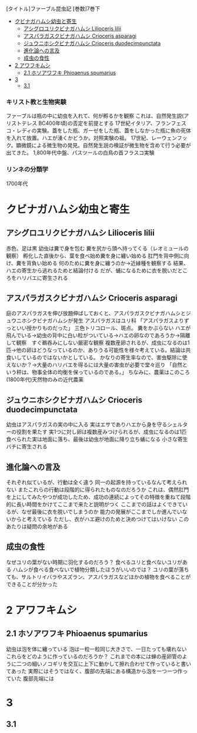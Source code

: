 [タイトル]ファーブル昆虫記
[巻数]7巻下

- [クビナガハムシ幼虫と寄生](#%e3%82%af%e3%83%93%e3%83%8a%e3%82%ac%e3%83%8f%e3%83%a0%e3%82%b7%e5%b9%bc%e8%99%ab%e3%81%a8%e5%af%84%e7%94%9f)
  - [アシグロユリクビナガハムシ Lilioceris lilii](#%e3%82%a2%e3%82%b7%e3%82%b0%e3%83%ad%e3%83%a6%e3%83%aa%e3%82%af%e3%83%93%e3%83%8a%e3%82%ac%e3%83%8f%e3%83%a0%e3%82%b7-lilioceris-lilii)
  - [アスパラガスクビナガハムシ Crioceris asparagi](#%e3%82%a2%e3%82%b9%e3%83%91%e3%83%a9%e3%82%ac%e3%82%b9%e3%82%af%e3%83%93%e3%83%8a%e3%82%ac%e3%83%8f%e3%83%a0%e3%82%b7-crioceris-asparagi)
  - [ジュウニホシクビナガハムシ Crioceris duodecimpunctata](#%e3%82%b8%e3%83%a5%e3%82%a6%e3%83%8b%e3%83%9b%e3%82%b7%e3%82%af%e3%83%93%e3%83%8a%e3%82%ac%e3%83%8f%e3%83%a0%e3%82%b7-crioceris-duodecimpunctata)
  - [進化論への言及](#%e9%80%b2%e5%8c%96%e8%ab%96%e3%81%b8%e3%81%ae%e8%a8%80%e5%8f%8a)
  - [成虫の食性](#%e6%88%90%e8%99%ab%e3%81%ae%e9%a3%9f%e6%80%a7)
- [2 アワフキムシ](#2-%e3%82%a2%e3%83%af%e3%83%95%e3%82%ad%e3%83%a0%e3%82%b7)
  - [2.1 ホソアワフキ Phioaenus spumarius](#21-%e3%83%9b%e3%82%bd%e3%82%a2%e3%83%af%e3%83%95%e3%82%ad-phioaenus-spumarius)
- [3](#3)
  - [3.1](#31)


### キリスト教と生物実験
ファーブルは瓶の中に幼虫を入れて、何が孵るかを観察
これは、自然発生説(アリストテレス BC400年頃)の否定を前提とする
17世紀イタリア、フランフェスコ・レディの実験。蓋をした瓶、ガーゼをした瓶、蓋をしなかった瓶に魚の死体を入れて放置。ハエが湧くかどうか。対照実験の祖。
17世紀、レーウェンフック。顕微鏡による微生物の発見。自然発生説の検証が微生物を含めて行う必要が出てきた。
1,800年代中盤、パスツールの白鳥の首フラスコ実験


### リンネの分類学
1700年代

# クビナガハムシ幼虫と寄生
## アシグロユリクビナガハムシ Lilioceris lilii
赤色、足は黒
幼虫は糞で身を包む
糞を尻から頭へ持ってくる（レオミュールの観察）
孵化した直後から、葉を食べ始め糞を身に纏い始める
肛門を背中側に向け、糞を背負い始める
何のために糞を身に纏うのか→近縁種を観察する
結果、ハエの寄生から逃れるためと結論付ける
だが、蛹になるために衣を脱いだところをハリバエに寄生される

## アスパラガスクビナガハムシ Crioceris asparagi
庭のアスパラガスを伸び放題伸ばしておくと、アスパラガスクビナガハムシとジュウニホシクビナガハムシが発生
アスパラガスはユリ科
「アスパラガスよりずっといい授かりものだった」
三色トリコロール、斑点。
糞をかぶらない
ハエが飛んでいる→幼虫の背中に白い粒がついている→ハエの卵なのであろうか→隔離して観察　すぐ鵜吞みにしない厳密な観察
複数産卵されるが、成虫になるのは1匹→他の卵はどうなっているのか、ありうる可能性を様々考えている。結論は共食いしているのではないかとしている。
かなりの寄生率なので、害虫駆除に使えないか？→大量のハリバエを得るには大量の害虫が必要で堂々巡り
「自然という秤は、物事全体の均衡を保っているのである。」
ちなみに、農薬はこのころ(1800年代)天然物のみの近代農薬


## ジュウニホシクビナガハムシ Crioceris duodecimpunctata
幼虫はアスパラガスの実の中に入る
実はエサでありハエから身を守るシェルターの役割を果たす
実1つに対し卵は複数産みつけられるが、成虫になるのは1匹
食べられた実は地面に落ち、最後は幼虫が地面に降り立ち蛹になる
小さな寄生バチに寄生される

## 進化論への言及
それぞれ似ているが、行動は全く違う
同一の起源を持っているなんて考えられない
またこれらの行動は段階的に得られたものなのだろうか
これは、偶然肛門を上にしてみたやつが成功したため、成功の連続によってその特徴を重ねて段階的に長い時間をかけてここまで来たと説明がつく
ここまでの話はよくできているが、なぜ最後に衣を脱いでしまうのか
能力の発展がここまでしか進んでいないからと考えている
ただし、衣がハエ避けのためと決めつけてはいけない
このあたりは疑問の余地がある

## 成虫の食性
なぜユリの葉がない時期に羽化するのだろう？
食べるユリと食べないユリがある
ハムシが食べる食べないで植物分類したほうがいいのでは？
ユリの葉が落ちても、サルトリイバラやスズラン、アスパラガスなどほかの植物を食べることができることが分かった



# 2 アワフキムシ
## 2.1 ホソアワフキ Phioaenus spumarius
幼虫は泡を体に纏っている
泡は一粒一粒同じ大きさで、一日たっても壊れない
これらをどのように作っているのだろうか？
これまでの本には蝉の産卵管のように二つの細いノコギリを交互に上下に動かして擦れ合わせて作っていると書いてあった
実際にはそうではなく、腹部の先端にある構造から泡を一つ一つ作っていた
腹部先端には


# 3
## 3.1
